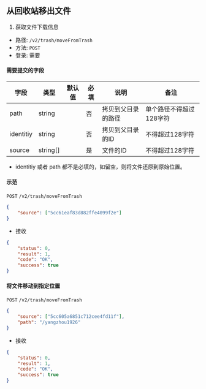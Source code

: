 
## 从回收站移出文件

1. 获取文件下载信息

* 路径: ```/v2/trash/moveFromTrash```
* 方法: ```POST```
* 登录: 需要

#### 需要提交的字段

| 字段          	| 类型    	| 默认值 	| 必填 	| 说明               	| 备注                         	|
|---------------	|---------	|--------	|------	|--------------------	|------------------------------	|
| path          	| string  	|        	| 否   	| 拷贝到父目录的路径      	|   单个路径不得超过128字符   	|
| identitiy        	| string  	|        	| 否   	| 拷贝到父目录的ID     	|    不得超过128字符 	|
| source        	| string[]  |        	| 是   	| 文件的ID        	  |    不得超过128字符 	|


* identitiy 或者 path 都不是必填的，如留空，则将文件还原到原始位置。


#### 示范

```POST```
```/v2/trash/moveFromTrash```
```json
{
	"source": ["5cc61eaf83d882ffe4099f2e"]
}
```

* 接收

```json
{
    "status": 0,
    "result": 1,
    "code": "OK",
    "success": true
}
```

#### 将文件移动到指定位置

```POST```
```/v2/trash/moveFromTrash```


```json
{
	"source": ["5cc605a6851c712cee4fd11f"],
	"path": "/yangzhou1926"
}
```

* 接收

```json
{
    "status": 0,
    "result": 1,
    "code": "OK",
    "success": true
}
```
